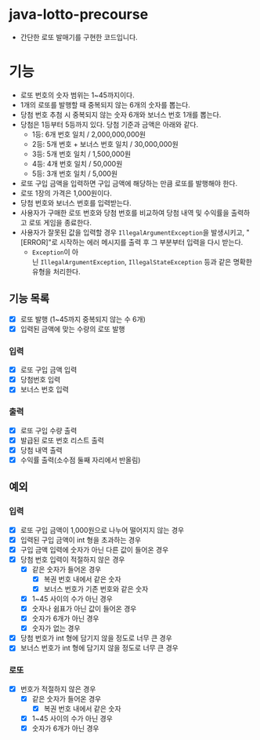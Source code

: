 # java-lotto-precourse

- 간단한 로또 발매기를 구현한 코드입니다.

# 기능

- 로또 번호의 숫자 범위는 1~45까지이다.
- 1개의 로또를 발행할 때 중복되지 않는 6개의 숫자를 뽑는다.
- 당첨 번호 추첨 시 중복되지 않는 숫자 6개와 보너스 번호 1개를 뽑는다.
- 당첨은 1등부터 5등까지 있다. 당첨 기준과 금액은 아래와 같다.
    - 1등: 6개 번호 일치 / 2,000,000,000원
    - 2등: 5개 번호 + 보너스 번호 일치 / 30,000,000원
    - 3등: 5개 번호 일치 / 1,500,000원
    - 4등: 4개 번호 일치 / 50,000원
    - 5등: 3개 번호 일치 / 5,000원
- 로또 구입 금액을 입력하면 구입 금액에 해당하는 만큼 로또를 발행해야 한다.
- 로또 1장의 가격은 1,000원이다.
- 당첨 번호와 보너스 번호를 입력받는다.
- 사용자가 구매한 로또 번호와 당첨 번호를 비교하여 당첨 내역 및 수익률을 출력하고 로또 게임을 종료한다.
- 사용자가 잘못된 값을 입력할 경우 `IllegalArgumentException`을 발생시키고, "[ERROR]"로 시작하는 에러 메시지를 출력 후 그 부분부터 입력을 다시 받는다.
    - `Exception`이 아닌 `IllegalArgumentException`, `IllegalStateException` 등과 같은 명확한 유형을 처리한다.

## 기능 목록

- [x]  로또 발행 (1~45까지 중복되지 않는 수 6개)
- [x]  입력된 금액에 맞는 수량의 로또 발행

### 입력

- [x]  로또 구입 금액 입력
- [x]  당첨번호 입력
- [x]  보너스 번호 입력

### 출력

- [x]  로또 구입 수량 출력
- [x]  발급된 로또 번호 리스트 출력
- [x]  당첨 내역 출력
- [x]  수익률 출력(소수점 둘째 자리에서 반올림)

## 예외

### 입력

- [x]  로또 구입 금액이 1,000원으로 나누어 떨어지지 않는 경우
- [x]  입력된 구입 금액이 int 형을 초과하는 경우
- [x]  구입 금액 입력에 숫자가 아닌 다른 값이 들어온 경우
- [x]  당첨 번호 입력이 적절하지 않은 경우
    - [x]  같은 숫자가 들어온 경우
        - [x]  복권 번호 내에서 같은 숫자
        - [x]  보너스 번호가 기존 번호와 같은 숫자
    - [x]  1~45 사이의 수가 아닌 경우
    - [x]  숫자나 쉼표가 아닌 값이 들어온 경우
    - [x]  숫자가 6개가 아닌 경우
    - [x]  숫자가 없는 경우
- [x]  당첨 번호가 int 형에 담기지 않을 정도로 너무 큰 경우
- [x]  보너스 번호가 int 형에 담기지 않을 정도로 너무 큰 경우

### 로또

- [x]  번호가 적절하지 않은 경우
    - [x]  같은 숫자가 들어온 경우
        - [x]  복권 번호 내에서 같은 숫자
    - [x]  1~45 사이의 수가 아닌 경우
    - [x]  숫자가 6개가 아닌 경우
